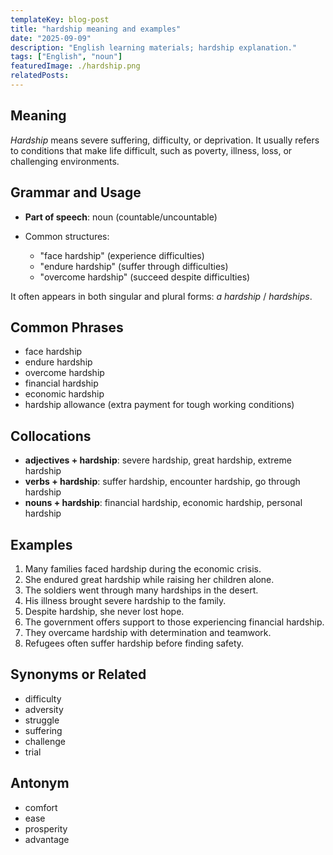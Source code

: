 ```yaml
---
templateKey: blog-post
title: "hardship meaning and examples"
date: "2025-09-09"
description: "English learning materials; hardship explanation."
tags: ["English", "noun"]
featuredImage: ./hardship.png
relatedPosts:
---
```


## Meaning

_Hardship_ means severe suffering, difficulty, or deprivation. It usually refers to conditions that make life difficult, such as poverty, illness, loss, or challenging environments.

## Grammar and Usage

- **Part of speech**: noun (countable/uncountable)
- Common structures:

  - "face hardship" (experience difficulties)
  - "endure hardship" (suffer through difficulties)
  - "overcome hardship" (succeed despite difficulties)

It often appears in both singular and plural forms: _a hardship_ / _hardships_.

## Common Phrases

- face hardship
- endure hardship
- overcome hardship
- financial hardship
- economic hardship
- hardship allowance (extra payment for tough working conditions)

## Collocations

- **adjectives + hardship**: severe hardship, great hardship, extreme hardship
- **verbs + hardship**: suffer hardship, encounter hardship, go through hardship
- **nouns + hardship**: financial hardship, economic hardship, personal hardship

## Examples

1. Many families faced hardship during the economic crisis.
2. She endured great hardship while raising her children alone.
3. The soldiers went through many hardships in the desert.
4. His illness brought severe hardship to the family.
5. Despite hardship, she never lost hope.
6. The government offers support to those experiencing financial hardship.
7. They overcame hardship with determination and teamwork.
8. Refugees often suffer hardship before finding safety.

## Synonyms or Related

- difficulty
- adversity
- struggle
- suffering
- challenge
- trial

## Antonym

- comfort
- ease
- prosperity
- advantage
